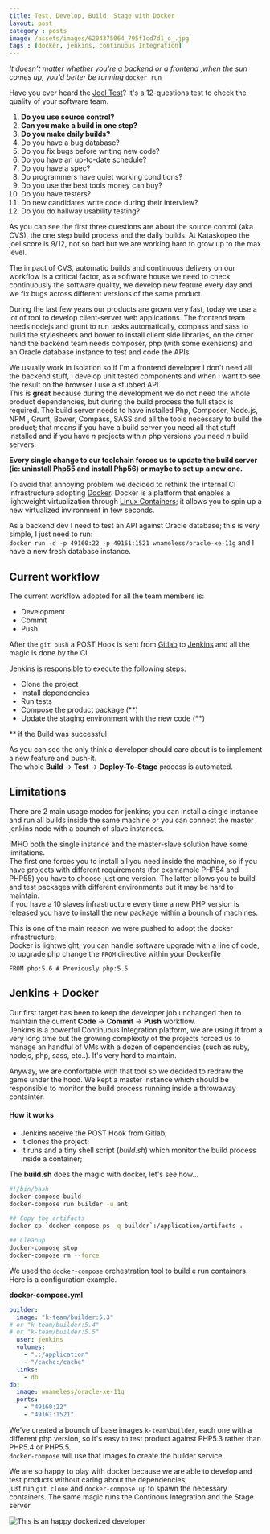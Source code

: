 ```yaml
---
title: Test, Develop, Build, Stage with Docker
layout: post
category : posts
image: /assets/images/6204375064_795f1cd7d1_o_.jpg
tags : [docker, jenkins, continuous Integration]
---
```


_It doesn't matter whether you're a backend or a frontend ,when the sun comes up, you'd better be running_ `docker run`


Have you ever heard the [Joel Test](http://www.joelonsoftware.com/articles/fog0000000043.html)? It's a 12-questions test to check the quality of your software team.

>>
1. **Do you use source control?**
2. **Can you make a build in one step?**
3. **Do you make daily builds?**
4. Do you have a bug database?
5. Do you fix bugs before writing new code?
6. Do you have an up-to-date schedule?
7. Do you have a spec?
8. Do programmers have quiet working conditions?
9. Do you use the best tools money can buy?
10. Do you have testers?
11. Do new candidates write code during their interview?
12. Do you do hallway usability testing?

As you can see the first three questions are about the source control (aka CVS), the one step build process and the daily builds.
At Kataskopeo the joel score is 9/12, not so bad but we are working hard to grow up to the max level.

The impact of CVS, automatic builds and continuous delivery on our workflow is a critical factor, as a software house we need to check continuously the software quality, we develop new feature every day and we fix bugs across different versions of the same product.

During the last few years our products are grown very fast, today we use a lot of tool to develop client-server web applications. 
The frontend team needs nodejs and grunt to run tasks automatically, compass and sass to build the stylesheets and bower to install client side libraries, on the other hand the backend team needs composer, php (with some exensions) and an Oracle database instance to test and code the APIs.

We usually work in isolation so if I'm a frontend developer I don't need all the backend stuff, I develop unit tested components and when I want to see the result on the browser I use a stubbed API.<br>
This is **great** because during the development we do not need the whole product dependencies, but during the build process the full stack is required.
The build server needs to have installed Php, Composer, Node.js, NPM , Grunt, Bower, Compass, SASS and all the tools necessary to build the product; that means if you have a build server you need all that stuff installed and if you have _n_ projects with _n_ php versions you need _n_ build servers. 

**Every single change to our toolchain forces us to update the build server (ie: uninstall Php55 and install Php56) or maybe to set up a new one.**

To avoid that annoying problem we decided to rethink the internal CI infrastructure adopting [Docker](http://docker.com). Docker is a platform that enables a lightweight virtualization through [Linux Containers](https://linuxcontainers.org); it allows you to spin up a new virtualized invironment in few seconds.

As a backend dev I need to test an API against Oracle database; this is very simple, I just need to run:<br>
`docker run -d -p 49160:22 -p 49161:1521 wnameless/oracle-xe-11g` and I have a new fresh database instance.

## Current workflow
The current workflow adopted for all the team members is:

* Development
* Commit
* Push

After the `git push` a POST Hook is sent from [Gitlab](https://about.gitlab.com) to [Jenkins](https://jenkins-ci.org) and all the magic is done by the CI.


Jenkins is responsible to execute the following steps:

* Clone the project
* Install dependencies
* Run tests
* Compose the product package (**)
* Update the staging environment with the new code (**)

** if the Build was successful

As you can see the only think a developer should care about is to implement a new feature and push-it.<br>
The whole **Build** -> **Test** -> **Deploy-To-Stage** process is automated.

## Limitations
There are 2 main usage modes for jenkins; you can install a single instance and run all builds inside the same machine or you can connect the master jenkins node with a bounch of slave instances.


IMHO both the single instance and the master-slave solution have some limitations.
<br>
The first one forces you to install all you need inside the machine, so if you have projects with different requirements (for examample PHP54  and PHP55) you have to choose just one version.
The latter allows you to build and test packages with different environments but it may be hard to maintain.<br>
If you have a 10 slaves infrastructure every time a new PHP version is released you have to install the new package within a bounch of machines.

This is one of the main reason we were pushed to adopt the docker infrastructure.<br>
Docker is lightweight, you can handle software upgrade with a line of code, to upgrade php change the `FROM` directive within your Dockerfile

```docker
FROM php:5.6 # Previously php:5.5
```

## Jenkins + Docker
Our first target has been to keep the developer job unchanged then to maintain the current **Code** -> **Commit** -> **Push** workflow.<br>
Jenkins is a powerful Continuous Integration platform, we are using it from a very long time but the growing complexity of the projects forced us to manage an handful of VMs with a dozen of dependencies (such as ruby, nodejs, php, sass, etc..). It's very hard to maintain.

Anyway, we are confortable with that tool so we decided to redraw the game under the hood. We kept a master instance which should be responsible to monitor the build process running inside a throwaway containter.

#### How it works
- Jenkins receive the POST Hook from Gitlab;
- It clones the project;
- It runs and a tiny shell script (_build.sh_) which monitor the build process inside a container;

The **build.sh** does the magic with docker, let's see how...<br>


```bash
#!/bin/bash
docker-compose build
docker-compose run builder -u ant

## Copy the artifacts
docker cp `docker-compose ps -q builder`:/application/artifacts .

## Cleanup
docker-compose stop
docker-compose rm --force
```

We used the `docker-compose` orchestration tool to build e run containers.
Here is a configuration example.

**docker-compose.yml**

```yaml
builder:
  image: "k-team/builder:5.3"
# or "k-team/builder:5.4"
# or "k-team/builder:5.5" 
  user: jenkins
  volumes:
    - ".:/application"
    - "/cache:/cache"
  links:
    - db
db:
  image: wnameless/oracle-xe-11g
  ports:
    - "49160:22"
    - "49161:1521" 
```

We've created a bounch of base images `k-team\builder`, each one with a different php version, so it's easy to test product against PHP5.3 rather than PHP5.4 or PHP5.5.<br>
`docker-compose` will use that images to create the builder service.


We are so happy to play with docker because we are able to develop and test products without caring about the dependencies,<br> just run `git clone` and `docker-compose up` to spawn the necessary containers.
The same magic runs the Continous Integration and the Stage server.

![This is an happy dockerized developer](https://media.giphy.com/media/itDBteCsTFSVO/giphy.gif)